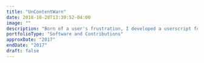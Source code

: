 ```yaml
---
title: "UnContentWarn"
date: 2018-10-28T13:39:52-04:00
image: ""
description: "Born of a user's frustration, I developed a userscript for the Mastodon social media platform which allows users to expand all posts marked with content warning tags in their feed. This allows for a smoother scrolling experience."
portfolioType: "Software and Contributions"
approxDate: "2017"
endDate: "2017"
draft: false
---
```



